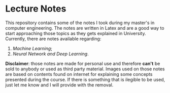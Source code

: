 # Lecture Notes

This repository contains some of the notes I took during my master's in computer engineering. The notes are written in Latex and are a good way to start
approaching those topics as they gets explained in University. Currently, there are notes available regarding:
1. *Machine Learning*;
2. *Neural Network and Deep Learning*.


**Disclaimer**: those notes are made for personal use and therefore **can't** be sold to anybody or used as third party material. 
Images used on those notes are based on contents found on internet for explaining some concepts presented during the course. If there is something that is ilegible to be used, just let me know and I will provide with the removal.
